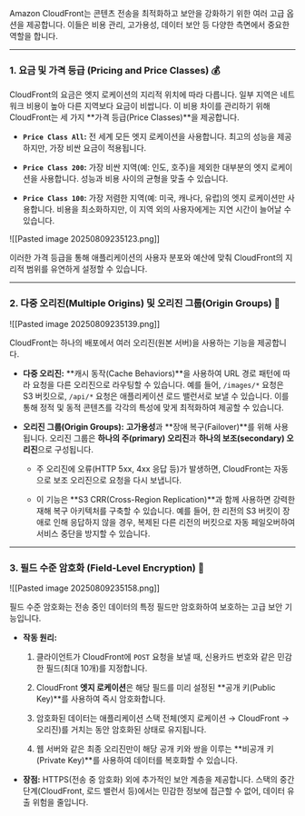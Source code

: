 
Amazon CloudFront는 콘텐츠 전송을 최적화하고 보안을 강화하기 위한 여러 고급 옵션을 제공합니다. 이들은 비용 관리, 고가용성, 데이터 보안 등 다양한 측면에서 중요한 역할을 합니다.

---

### 1. 요금 및 가격 등급 (Pricing and Price Classes) 💰

CloudFront의 요금은 엣지 로케이션의 지리적 위치에 따라 다릅니다. 일부 지역은 네트워크 비용이 높아 다른 지역보다 요금이 비쌉니다. 이 비용 차이를 관리하기 위해 CloudFront는 세 가지 **가격 등급(Price Classes)**을 제공합니다.

- **`Price Class All`:** 전 세계 모든 엣지 로케이션을 사용합니다. 최고의 성능을 제공하지만, 가장 비싼 요금이 적용됩니다.

- **`Price Class 200`:** 가장 비싼 지역(예: 인도, 호주)을 제외한 대부분의 엣지 로케이션을 사용합니다. 성능과 비용 사이의 균형을 맞출 수 있습니다.

- **`Price Class 100`:** 가장 저렴한 지역(예: 미국, 캐나다, 유럽)의 엣지 로케이션만 사용합니다. 비용을 최소화하지만, 이 지역 외의 사용자에게는 지연 시간이 늘어날 수 있습니다.

![[Pasted image 20250809235123.png]]

이러한 가격 등급을 통해 애플리케이션의 사용자 분포와 예산에 맞춰 CloudFront의 지리적 범위를 유연하게 설정할 수 있습니다.

---

### 2. 다중 오리진(Multiple Origins) 및 오리진 그룹(Origin Groups) 🔄

![[Pasted image 20250809235139.png]]

CloudFront는 하나의 배포에서 여러 오리진(원본 서버)을 사용하는 기능을 제공합니다.

- **다중 오리진:** **캐시 동작(Cache Behaviors)**을 사용하여 URL 경로 패턴에 따라 요청을 다른 오리진으로 라우팅할 수 있습니다. 예를 들어, `/images/*` 요청은 S3 버킷으로, `/api/*` 요청은 애플리케이션 로드 밸런서로 보낼 수 있습니다. 이를 통해 정적 및 동적 콘텐츠를 각각의 특성에 맞게 최적화하여 제공할 수 있습니다.
    
- **오리진 그룹(Origin Groups):** **고가용성**과 **장애 복구(Failover)**를 위해 사용됩니다. 오리진 그룹은 **하나의 주(primary) 오리진**과 **하나의 보조(secondary) 오리진**으로 구성됩니다.
    
    - 주 오리진에 오류(HTTP 5xx, 4xx 응답 등)가 발생하면, CloudFront는 자동으로 보조 오리진으로 요청을 다시 보냅니다.
    
    - 이 기능은 **S3 CRR(Cross-Region Replication)**과 함께 사용하면 강력한 재해 복구 아키텍처를 구축할 수 있습니다. 예를 들어, 한 리전의 S3 버킷이 장애로 인해 응답하지 않을 경우, 복제된 다른 리전의 버킷으로 자동 페일오버하여 서비스 중단을 방지할 수 있습니다.


---

### 3. 필드 수준 암호화 (Field-Level Encryption) 🔐

![[Pasted image 20250809235158.png]]

필드 수준 암호화는 전송 중인 데이터의 특정 필드만 암호화하여 보호하는 고급 보안 기능입니다.

- **작동 원리:**
    
    1. 클라이언트가 CloudFront에 `POST` 요청을 보낼 때, 신용카드 번호와 같은 민감한 필드(최대 10개)를 지정합니다.
    
    2. CloudFront **엣지 로케이션**은 해당 필드를 미리 설정된 **공개 키(Public Key)**를 사용하여 즉시 암호화합니다.
    
    3. 암호화된 데이터는 애플리케이션 스택 전체(엣지 로케이션 → CloudFront → 오리진)를 거치는 동안 암호화된 상태로 유지됩니다.
    
    4. 웹 서버와 같은 최종 오리진만이 해당 공개 키와 쌍을 이루는 **비공개 키(Private Key)**를 사용하여 데이터를 복호화할 수 있습니다.

- **장점:** HTTPS(전송 중 암호화) 외에 추가적인 보안 계층을 제공합니다. 스택의 중간 단계(CloudFront, 로드 밸런서 등)에서는 민감한 정보에 접근할 수 없어, 데이터 유출 위험을 줄입니다.